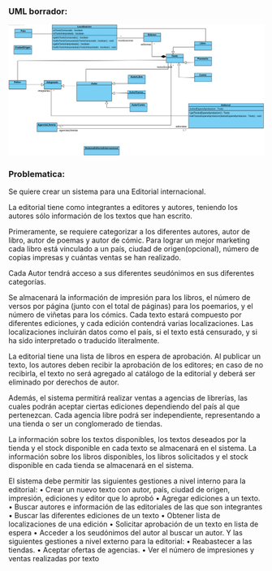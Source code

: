 ### UML borrador:
![SistemaEditorialInternacional.png](SistemaEditorialInternacional.png)

### Problematica:
Se quiere crear un sistema para una Editorial internacional.

La editorial tiene como integrantes a editores y autores, teniendo los autores sólo información de los textos que han escrito.

Primeramente, se requiere categorizar a los diferentes autores, autor de libro, autor de poemas y autor de cómic. Para lograr un mejor marketing cada libro está vinculado a un país, ciudad de origen(opcional), número de copias impresas y cuántas ventas se han realizado.

Cada Autor tendrá acceso a sus diferentes seudónimos en sus diferentes categorías.

Se almacenará la información de impresión para los libros, el número de versos por página (junto con el total de páginas) para los poemarios, y el número de viñetas para los cómics. Cada texto estará compuesto por diferentes ediciones, y cada edición contendrá varias localizaciones. Las localizaciones incluirán datos como el país, si el texto está censurado, y si ha sido interpretado o traducido literalmente.

La editorial tiene una lista de libros en espera de aprobación. Al publicar un texto, los autores deben recibir la aprobación de los editores; en caso de no recibirla, el texto no será agregado al catálogo de la editorial y deberá ser eliminado por derechos de autor.

Además, el sistema permitirá realizar ventas a agencias de librerías, las cuales podrán aceptar ciertas ediciones dependiendo del país al que pertenezcan.
Cada agencia libre podrá ser independiente, representando a una tienda o ser un conglomerado de tiendas.

La información sobre los textos disponibles, los textos deseados por la tienda y el stock disponible en cada texto se almacenará en el sistema.
La información sobre los libros disponibles, los libros solicitados y el stock disponible en cada tienda se almacenará en el sistema.

El sistema debe permitir las siguientes gestiones a nivel interno para la editorial:
• Crear un nuevo texto con autor, país, ciudad de origen, impresión, ediciones y editor que lo aprobó
• Agregar ediciones a un texto.
• Buscar autores e información de las editoriales de las que son integrantes
• Buscar las diferentes ediciones de un texto
• Obtener lista de localizaciones de una edición
• Solicitar aprobación de un texto en lista de espera
• Acceder a los seudónimos del autor al buscar un autor.
Y las siguientes gestiones a nivel externo para la editorial:
• Reabastecer a las tiendas.
• Aceptar ofertas de agencias.
• Ver el número de impresiones y ventas realizadas por texto